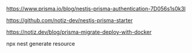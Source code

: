 https://www.prisma.io/blog/nestjs-prisma-authentication-7D056s1s0k3l

https://github.com/notiz-dev/nestjs-prisma-starter

https://notiz.dev/blog/prisma-migrate-deploy-with-docker

npx nest generate resource
